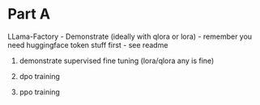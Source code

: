 # Part A
LLama-Factory - Demonstrate (ideally with qlora or lora) - remember you need huggingface token stuff first - see readme 

1) demonstrate supervised fine tuning (lora/qlora any is fine)

2)  dpo training 

3) ppo training